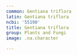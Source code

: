 ```yaml
---
common: Gentiana triflora
latin: Gentiana triflora
ncbi: '55190'
title: Gentiana triflora
group: Plants and Fungi
image: .na.character

---
```

